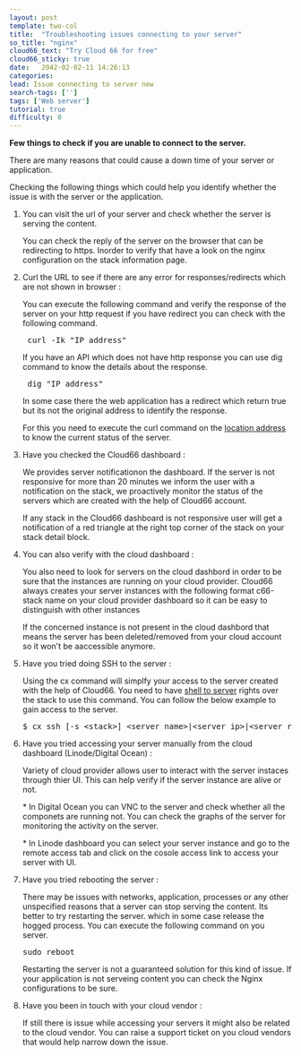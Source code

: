 ```yaml
---
layout: post
template: two-col
title:  "Troubleshooting issues connecting to your server"
so_title: "nginx"
cloud66_text: "Try Cloud 66 for free"
cloud66_sticky: true
date:   2042-02-02-11 14:26:13
categories: 
lead: Issue connecting to server new
search-tags: ['']
tags: ['Web server']
tutorial: true
difficulty: 0
---
```


**Few things to check if you are unable to connect to the server.**

There are many reasons that could cause a down time of your server or application.

Checking the following things which could help you identify whether the issue is with the server or the application.
<ol>
<li>You can visit the url of your server and check whether the server is serving the content.</li>
<p>You can check the reply of the server on the browser that can be redirecting to https. Inorder to verify that have a look on the nginx configuration on the stack information page.  
</p>

<li> Curl the URL to see if there are any error for responses/redirects which are not shown in browser :</li>
<p>You can execute the following command and verify the response of the server on your http request if you have redirect you can check with the following command. </p>
<pre class="prettyprint"> curl -Ik "IP address" </pre>
<p>If you have an API which does not have http response you can use dig command to know the details about the response.</p>
<pre class="prettyprint"> dig "IP address" </pre>
<p>In some case there the web application has a redirect which return true but its not the original address to identify the response.</p>
<p>For this you need to execute the curl command on the <u>location address</u> to know the current status of the server.</p>
<li>Have you checked the Cloud66 dashboard :</li>

<p>We provides server notificationon the dashboard. If the server is not responsive for more than 20 minutes we inform the user with a notification on the stack, we proactively monitor the status of the servers which are created with the help of Cloud66 account.</p>
<p>If any stack in the Cloud66 dashboard is not responsive user will get a notification of a red triangle at the right top corner of the stack on your stack detail block.</p>

<li>You can also verify with the cloud dashboard : </li>
<p>You also need to look for servers on the cloud dashbord in order to be sure that the instances are running on your cloud provider. Cloud66 always creates your server instances with the following format c66-stack name on your cloud provider dashboard so it can be easy to distinguish with other instances</p>

<p>If the concerned instance is not present in the cloud dashbord that means the server has been deleted/removed from your cloud account so it won't be aaccessible anymore.</p>
<li>Have you tried doing SSH to the server :</li>
<p>Using the cx command will simplfy your access to the server created with the help of Cloud66. You need to have <a href="http://help.cloud66.com/managing-your-stack/ssh-to-your-server">shell to server</a> rights over the stack to use this command. You can follow the below example to gain access to the server.
</p>
<pre class="prettyprint">
$ cx ssh [-s &lt;stack&gt;] &lt;server name&gt;|&lt;server ip&gt;|&lt;server role&gt;
</pre>

<li>Have you tried accessing your server manually from the cloud dashboard (Linode/Digital Ocean) :</li>
<p>Variety of cloud provider allows user to interact with the server instaces through thier UI. This can help verify if the server instance are alive or not.</p>
<p> * In Digital Ocean you can VNC to the server and check whether all the componets are running not. You can check the graphs of the server for monitoring the activity on the server.
<p> * In Linode dashboard you can select your server instance and go to the remote access tab and click on the cosole access link to access your server with UI.

<li>Have you tried rebooting the server :</li>
<p>There may be issues with networks, application, processes or any other unspecified reasons that a server can stop serving the content. Its better to try restarting the server. which in some case release the hogged process. 
You can execute the following command on you server. </p>
<pre class="prettyprint">
sudo reboot
</pre>
<p>Restarting the server is not a guaranteed solution for this kind of issue. If your application is not serveing content you can check the Nginx configurations to be sure.</p>
<li>Have you been in touch with your cloud vendor :</li>
<p>If  still there is issue while accessing your servers it might also be related to the cloud vendor. You can raise a support ticket on you cloud vendors that would help narrow down the issue.</p>
</ol>

